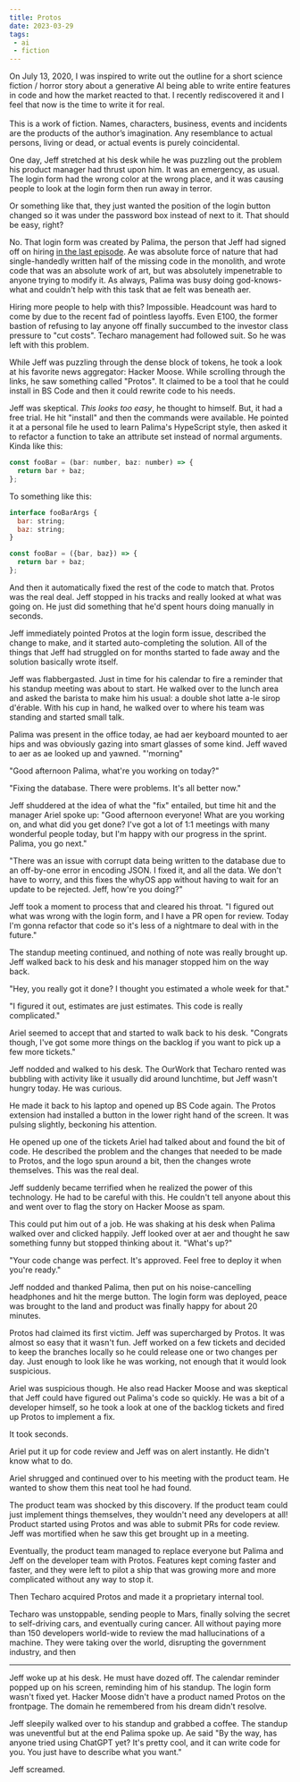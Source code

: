 ```yaml
---
title: Protos
date: 2023-03-29
tags:
 - ai
 - fiction
---
```


<xeblog-conv name="Cadey" mood="coffee">On July 13, 2020, I was
inspired to write out the outline for a short science fiction / horror
story about a generative AI being able to write entire features in
code and how the market reacted to that. I recently rediscovered it
and I feel that now is the time to write it for real.<br /><br />This
is a work of fiction. Names, characters, business, events and
incidents are the products of the author’s imagination. Any
resemblance to actual persons, living or dead, or actual events is
purely coincidental.</xeblog-conv>

One day, Jeff stretched at his desk while he was puzzling out the
problem his product manager had thrust upon him. It was an emergency,
as usual. The login form had the wrong color at the wrong place, and
it was causing people to look at the login form then run away in
terror.

<xeblog-hero ai="Anything V3" file="jeff-protos" prompt="1guy, laptop, open office"></xeblog-hero>

Or something like that, they just wanted the position of the login
button changed so it was under the password box instead of next to it.
That should be easy, right?

No. That login form was created by Palima, the person that Jeff had
signed off on hiring [in the last
episode](https://xeiaso.net/blog/sleeping-the-technical-interview). Ae
was absolute force of nature that had single-handedly written half of
the missing code in the monolith, and wrote code that was an absolute
work of art, but was absolutely impenetrable to anyone trying to
modify it. As always, Palima was busy doing god-knows-what and
couldn't help with this task that ae felt was beneath aer.

Hiring more people to help with this? Impossible. Headcount was hard
to come by due to the recent fad of pointless layoffs. Even E100, the
former bastion of refusing to lay anyone off finally succumbed to the
investor class pressure to "cut costs". Techaro management had
followed suit. So he was left with this problem.

While Jeff was puzzling through the dense block of tokens, he took a
look at his favorite news aggregator: Hacker Moose. While scrolling
through the links, he saw something called "Protos". It claimed to be
a tool that he could install in BS Code and then it could rewrite code
to his needs.

Jeff was skeptical. _This looks too easy_, he thought to himself. But,
it had a free trial. He hit "install" and then the commands were
available. He pointed it at a personal file he used to learn Palima's
HypeScript style, then asked it to refactor a function to take an
attribute set instead of normal arguments. Kinda like this:

```javascript
const fooBar = (bar: number, baz: number) => {
  return bar + baz;
};
```

To something like this:

```javascript
interface fooBarArgs {
  bar: string;
  baz: string;
}

const fooBar = ({bar, baz}) => {
  return bar + baz;
};
```

And then it automatically fixed the rest of the code to match that.
Protos was the real deal. Jeff stopped in his tracks and really looked
at what was going on. He just did something that he'd spent hours
doing manually in seconds.

Jeff immediately pointed Protos at the login form issue, described the
change to make, and it started auto-completing the solution. All of
the things that Jeff had struggled on for months started to fade away
and the solution basically wrote itself.

Jeff was flabbergasted. Just in time for his calendar to fire a
reminder that his standup meeting was about to start. He walked over
to the lunch area and asked the barista to make him his usual: a
double shot latte a-le sirop d'érable. With his cup in hand, he walked
over to where his team was standing and started small talk.

Palima was present in the office today, ae had aer keyboard mounted
to aer hips and was obviously gazing into smart glasses of some kind.
Jeff waved to aer as ae looked up and yawned. "'morning"

"Good afternoon Palima, what're you working on today?"

"Fixing the database. There were problems. It's all better now."

Jeff shuddered at the idea of what the "fix" entailed, but time hit
and the manager Ariel spoke up: "Good afternoon everyone! What are you
working on, and what did you get done? I've got a lot of 1:1 meetings
with many wonderful people today, but I'm happy with our progress in
the sprint. Palima, you go next."

"There was an issue with corrupt data being written to the database
due to an off-by-one error in encoding JSON. I fixed it, and all the
data. We don't have to worry, and this fixes the whyOS app without
having to wait for an update to be rejected. Jeff, how're you doing?"

Jeff took a moment to process that and cleared his throat. "I figured
out what was wrong with the login form, and I have a PR open for
review. Today I'm gonna refactor that code so it's less of a nightmare
to deal with in the future."

The standup meeting continued, and nothing of note was really brought
up. Jeff walked back to his desk and his manager stopped him on the
way back.

"Hey, you really got it done? I thought you estimated a whole week for
that."

"I figured it out, estimates are just estimates. This code is really
complicated."

Ariel seemed to accept that and started to walk back to his desk.
"Congrats though, I've got some more things on the backlog if you want
to pick up a few more tickets."

Jeff nodded and walked to his desk. The OurWork that Techaro rented
was bubbling with activity like it usually did around lunchtime, but
Jeff wasn't hungry today. He was curious.

He made it back to his laptop and opened up BS Code again. The Protos
extension had installed a button in the lower right hand of the
screen. It was pulsing slightly, beckoning his attention.

He opened up one of the tickets Ariel had talked about and found the
bit of code. He described the problem and the changes that needed to
be made to Protos, and the logo spun around a bit, then the changes
wrote themselves. This was the real deal.

Jeff suddenly became terrified when he realized the power of this
technology. He had to be careful with this. He couldn't tell anyone
about this and went over to flag the story on Hacker Moose as spam.

This could put him out of a job. He was shaking at his desk when
Palima walked over and clicked happily. Jeff looked over at aer and
thought he saw something funny but stopped thinking about it. "What's
up?"

"Your code change was perfect. It's approved. Feel free to deploy it
when you're ready."

Jeff nodded and thanked Palima, then put on his noise-cancelling
headphones and hit the merge button. The login form was deployed,
peace was brought to the land and product was finally happy for about
20 minutes.

Protos had claimed its first victim. Jeff was supercharged by Protos.
It was almost so easy that it wasn't fun. Jeff worked on a few tickets
and decided to keep the branches locally so he could release one or
two changes per day. Just enough to look like he was working, not
enough that it would look suspicious.

Ariel was suspicious though. He also read Hacker Moose and was
skeptical that Jeff could have figured out Palima's code so quickly.
He was a bit of a developer himself, so he took a look at one of the
backlog tickets and fired up Protos to implement a fix.

It took seconds.

Ariel put it up for code review and Jeff was on alert instantly. He
didn't know what to do.

Ariel shrugged and continued over to his meeting with the product
team. He wanted to show them this neat tool he had found.

The product team was shocked by this discovery. If the product team
could just implement things themselves, they wouldn't need any
developers at all! Product started using Protos and was able to submit
PRs for code review. Jeff was mortified when he saw this get brought
up in a meeting.

Eventually, the product team managed to replace everyone but Palima
and Jeff on the developer team with Protos. Features kept coming
faster and faster, and they were left to pilot a ship that was growing
more and more complicated without any way to stop it.

Then Techaro acquired Protos and made it a proprietary internal tool.

Techaro was unstoppable, sending people to Mars, finally solving the
secret to self-driving cars, and eventually curing cancer. All without
paying more than 150 developers world-wide to review the mad
hallucinations of a machine. They were taking over the world,
disrupting the government industry, and then

---

Jeff woke up at his desk. He must have dozed off. The calendar
reminder popped up on his screen, reminding him of his standup. The
login form wasn't fixed yet. Hacker Moose didn't have a product named
Protos on the frontpage. The domain he remembered from his dream
didn't resolve.

Jeff sleepily walked over to his standup and grabbed a coffee. The
standup was uneventful but at the end Palima spoke up. Ae said "By the
way, has anyone tried using ChatGPT yet? It's pretty cool, and it can
write code for you. You just have to describe what you want."

Jeff screamed.

